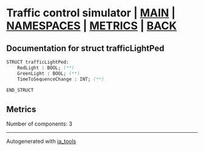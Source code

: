 # Traffic control simulator | [MAIN] | [NAMESPACES] | [METRICS] | [BACK]  

## Documentation for struct trafficLightPed  

```pascal
STRUCT trafficLightPed:
    RedLight : BOOL; (**)
    GreenLight : BOOL; (**)
    TimeToSequenceChange : INT; (**)
  
END_STRUCT
```

## Metrics  

Number of components: 3  

---
Autogenerated with [ia_tools](https://github.com/tkucic/ia_tools)  

[MAIN]: ../../../../index_st.md
[NAMESPACES]: ../../nsList_st.md
[METRICS]: ../../../metrics_st.md
[BACK]: ../nsMain_st.md
